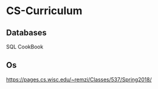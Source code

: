 # CS-Curriculum

## Databases
  SQL CookBook

## Os
  https://pages.cs.wisc.edu/~remzi/Classes/537/Spring2018/
